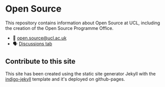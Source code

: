 # Open Source

This repository contains information about Open Source at UCL, including the creation of the Open Source Programme Office.

* 📧 open.source@ucl.ac.uk
* 🗣️ [Discussions tab](https://github.com/UCL/open-source/discussions)

## Contribute to this site

This site has been created using the static site generator Jekyll with the [indigo-jekyll](https://github.com/UCL-ARC/indigo-jekyll) template and it's deployed on github-pages.

